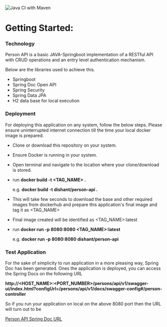 ![Java CI with Maven](https://github.com/dishantkamble/person-api/workflows/Java%20CI%20with%20Maven/badge.svg?branch=main)

# Getting Started: 

### Technology
Person API is a basic JAVA-Springboot implementation of a RESTful API with CRUD operations and an entry level authentication mechanism.

Below are the libraries used to achieve this.
* Springboot
* Spring Doc Open API
* Spring Security
* Spring Data JPA
* H2 data base for local execution

### Deployment
For deploying this application on any system, follow the below steps. Please ensure uninterrupted internet connection till the time your local docker image is prepared.

* Clone or download this repository on your system.
* Ensure Docker is running in your system.
* Open terminal and navigate to the location where your clone/download is stored.
* run **docker build -t <TAG_NAME> .**

  e.g. **docker build -t dishant/person-api .**

* This will take few seconds to download the base and other required images from dockerhub and prepare this application's final image and tag it as <TAG_NAME>
* Final image created will be identified as <TAG_NAME>:latest
* run **docker run -p 8080:8080 <TAG_NAME>:latest**

  e.g. **docker run -p 8080:8080 dishant/person-api**


### Test Application
For the sake of simplicity to run application in a more pleasing way, Spring Doc has been generated. Ones the application is deployed, you can access the Spring Docs on the following URL

**http://<HOST_NAME>:<PORT_NUMBER>/persons/api/v1/swagger-ui/index.html?configUrl=/persons/api/v1/docs/swagger-config#/person-controller**

So if you run your application on local on the above 8080 port then the URL will turn out to be

[Person API Spring Doc URL](http://localhost:8080/persons/api/v1/swagger-ui/index.html?configUrl=/persons/api/v1/docs/swagger-config#/person-controller)
